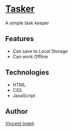 # [Tasker](https://vincentiroleh.github.io/Tasker)

A simple task keeper

## Features

- Can save to Local Storage
- Can work Offline

## Technologies

- HTML
- CSS
- JavaScript

## Author

[Vincent Iroleh](https://iroleh.me)
